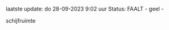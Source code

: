 laatste update: 
do 28-09-2023  9:02   uur 
Status: FAALT - geel - 
<div class="service Y">schijfruimte</div>